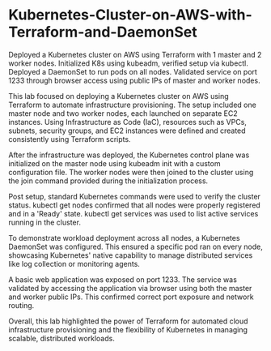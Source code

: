 # Kubernetes-Cluster-on-AWS-with-Terraform-and-DaemonSet
Deployed a Kubernetes cluster on AWS using Terraform with 1 master and 2 worker nodes. Initialized K8s using kubeadm, verified setup via kubectl. Deployed a DaemonSet to run pods on all nodes. Validated service on port 1233 through browser access using public IPs of master and worker nodes.

This lab focused on deploying a Kubernetes cluster on AWS using Terraform to automate infrastructure provisioning. The setup included one master node and two worker nodes, each launched on separate EC2 instances. Using Infrastructure as Code (IaC), resources such as VPCs, subnets, security groups, and EC2 instances were defined and created consistently using Terraform scripts.

After the infrastructure was deployed, the Kubernetes control plane was initialized on the master node using kubeadm init with a custom configuration file. The worker nodes were then joined to the cluster using the join command provided during the initialization process.

Post setup, standard Kubernetes commands were used to verify the cluster status. kubectl get nodes confirmed that all nodes were properly registered and in a 'Ready' state. kubectl get services was used to list active services running in the cluster.

To demonstrate workload deployment across all nodes, a Kubernetes DaemonSet was configured. This ensured a specific pod ran on every node, showcasing Kubernetes' native capability to manage distributed services like log collection or monitoring agents.

A basic web application was exposed on port 1233. The service was validated by accessing the application via browser using both the master and worker public IPs. This confirmed correct port exposure and network routing.

Overall, this lab highlighted the power of Terraform for automated cloud infrastructure provisioning and the flexibility of Kubernetes in managing scalable, distributed workloads.
